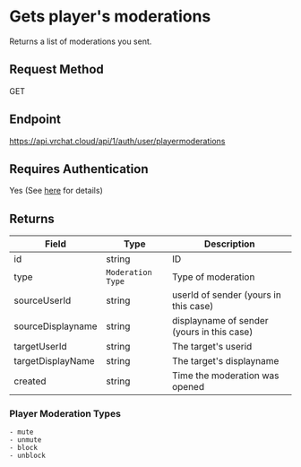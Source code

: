 # Gets player's moderations

Returns a list of moderations you sent.

## Request Method
GET

## Endpoint
https://api.vrchat.cloud/api/1/auth/user/playermoderations

## Requires Authentication
Yes (See [here](Authorization.md) for details)

## Returns

Field | Type | Description
------|------|------------
id | string | ID
type | `Moderation Type` | Type of moderation
sourceUserId | string | userId of sender (yours in this case)
sourceDisplayname | string | displayname of sender (yours in this case)
targetUserId | string | The target's userid
targetDisplayName | string | The target's displayname
created | string | Time the moderation was opened

### Player Moderation Types

    - mute
	- unmute
	- block
	- unblock
